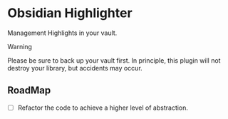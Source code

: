 # Obsidian Highlighter

Management Highlights in your vault.

> [!WARNING]
> Please be sure to back up your vault first. In principle, this plugin will not destroy your library, but accidents may occur.

## RoadMap

- [ ] Refactor the code to achieve a higher level of abstraction.
